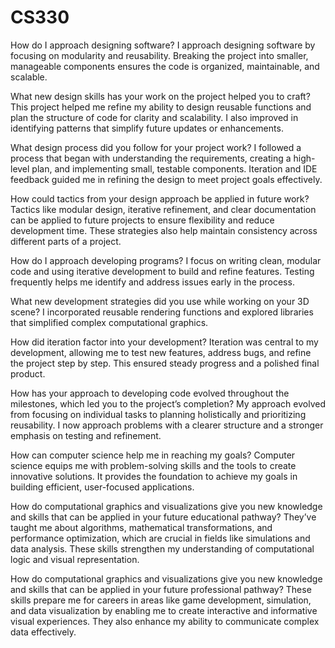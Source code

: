 # CS330
How do I approach designing software?
I approach designing software by focusing on modularity and reusability. Breaking the project into smaller, manageable components ensures the code is organized, maintainable, and scalable.

What new design skills has your work on the project helped you to craft?
This project helped me refine my ability to design reusable functions and plan the structure of code for clarity and scalability. I also improved in identifying patterns that simplify future updates or enhancements.

What design process did you follow for your project work?
I followed a process that began with understanding the requirements, creating a high-level plan, and implementing small, testable components. Iteration and IDE feedback guided me in refining the design to meet project goals effectively.

How could tactics from your design approach be applied in future work?
Tactics like modular design, iterative refinement, and clear documentation can be applied to future projects to ensure flexibility and reduce development time. These strategies also help maintain consistency across different parts of a project.

How do I approach developing programs?
I focus on writing clean, modular code and using iterative development to build and refine features. Testing frequently helps me identify and address issues early in the process.

What new development strategies did you use while working on your 3D scene?
I incorporated reusable rendering functions and explored libraries that simplified complex computational graphics. 

How did iteration factor into your development?
Iteration was central to my development, allowing me to test new features, address bugs, and refine the project step by step. This ensured steady progress and a polished final product.

How has your approach to developing code evolved throughout the milestones, which led you to the project’s completion?
My approach evolved from focusing on individual tasks to planning holistically and prioritizing reusability. I now approach problems with a clearer structure and a stronger emphasis on testing and refinement.

How can computer science help me in reaching my goals?
Computer science equips me with problem-solving skills and the tools to create innovative solutions. It provides the foundation to achieve my goals in building efficient, user-focused applications.

How do computational graphics and visualizations give you new knowledge and skills that can be applied in your future educational pathway?
They’ve taught me about algorithms, mathematical transformations, and performance optimization, which are crucial in fields like simulations and data analysis. These skills strengthen my understanding of computational logic and visual representation.

How do computational graphics and visualizations give you new knowledge and skills that can be applied in your future professional pathway?
These skills prepare me for careers in areas like game development, simulation, and data visualization by enabling me to create interactive and informative visual experiences. They also enhance my ability to communicate complex data effectively.

